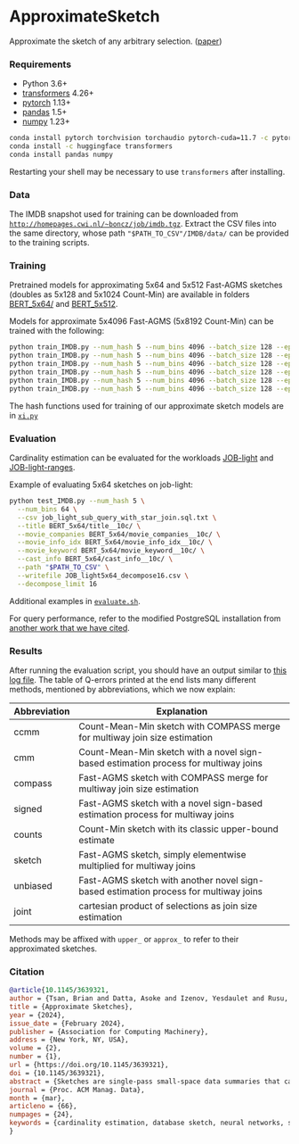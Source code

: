 <meta name="robots" content="noindex">

# ApproximateSketch

Approximate the sketch of any arbitrary selection. ([paper](https://doi.org/10.1145/3639321))

### Requirements

- Python 3.6+
- [transformers](https://huggingface.co/docs/transformers) 4.26+
- [pytorch](https://pytorch.org/get-started/locally/) 1.13+
- [pandas](https://pandas.pydata.org/docs/getting_started/) 1.5+
- [numpy](https://numpy.org/install) 1.23+

``` bash
conda install pytorch torchvision torchaudio pytorch-cuda=11.7 -c pytorch -c nvidia
conda install -c huggingface transformers
conda install pandas numpy
```
Restarting your shell may be necessary to use `transformers` after installing.

### Data

The IMDB snapshot used for training can be downloaded from [`http://homepages.cwi.nl/~boncz/job/imdb.tgz`](http://homepages.cwi.nl/~boncz/job/imdb.tgz).
Extract the CSV files into the same directory, whose path `"$PATH_TO_CSV"/IMDB/data/` can be provided to the training scripts.

### Training

Pretrained models for approximating 5x64 and 5x512 Fast-AGMS sketches (doubles as 5x128 and 5x1024 Count-Min) are available in folders [BERT_5x64/](./BERT_5x64) and [BERT_5x512](./BERT_5x512).

Models for approximate 5x4096 Fast-AGMS (5x8192 Count-Min) can be trained with the following:

``` bash
python train_IMDB.py --num_hash 5 --num_bins 4096 --batch_size 128 --epochs 1 --save BERT_5x4096/ --path "$PATH_TO_CSV" --title
python train_IMDB.py --num_hash 5 --num_bins 4096 --batch_size 128 --epochs 1 --save BERT_5x4096/ --path "$PATH_TO_CSV" --movie_companies
python train_IMDB.py --num_hash 5 --num_bins 4096 --batch_size 128 --epochs 1 --save BERT_5x4096/ --path "$PATH_TO_CSV" --movie_info_idx
python train_IMDB.py --num_hash 5 --num_bins 4096 --batch_size 128 --epochs 1 --save BERT_5x4096/ --path "$PATH_TO_CSV" --movie_keyword
python train_IMDB.py --num_hash 5 --num_bins 4096 --batch_size 128 --epochs 1 --save BERT_5x4096/ --path "$PATH_TO_CSV" --movie_info
python train_IMDB.py --num_hash 5 --num_bins 4096 --batch_size 128 --epochs 1 --save BERT_5x4096/ --path "$PATH_TO_CSV" --cast_info
```

The hash functions used for training of our approximate sketch models are in [`xi.py`](./xi.py)

### Evaluation

Cardinality estimation can be evaluated for the workloads [JOB-light](./job_light_sub_query_with_star_join.sql.txt) and [JOB-light-ranges](./job_light_ranges_subqueries.sql.txt).

Example of evaluating 5x64 sketches on job-light:
``` bash
python test_IMDB.py --num_hash 5 \
  --num_bins 64 \
  --csv job_light_sub_query_with_star_join.sql.txt \
  --title BERT_5x64/title__10c/ \
  --movie_companies BERT_5x64/movie_companies__10c/ \
  --movie_info_idx BERT_5x64/movie_info_idx__10c/ \
  --movie_keyword BERT_5x64/movie_keyword__10c/ \
  --cast_info BERT_5x64/cast_info__10c/ \
  --path "$PATH_TO_CSV" \
  --writefile JOB_light5x64_decompose16.csv \
  --decompose_limit 16
```
Additional examples in [`evaluate.sh`](./evaluate.sh).

For query performance, refer to the modified PostgreSQL installation from [another work that we have cited](https://github.com/Nathaniel-Han/End-to-End-CardEst-Benchmark).

### Results
After running the evaluation script, you should have an output similar to [this log file](./JOB_light_5x4096_decompose16.log).
The table of Q-errors printed at the end lists many different methods, mentioned by abbreviations, which we now explain:

| Abbreviation | Explanation |
| --- | --- |
| ccmm | Count-Mean-Min sketch with COMPASS merge for multiway join size estimation |
| cmm | Count-Mean-Min sketch with a novel sign-based estimation process for multiway joins|
| compass | Fast-AGMS sketch with COMPASS merge for multiway join size estimation |
| signed | Fast-AGMS sketch with a novel sign-based estimation process for multiway joins|
| counts | Count-Min sketch with its classic upper-bound estimate|
| sketch | Fast-AGMS sketch, simply elementwise multiplied for multiway joins|
| unbiased | Fast-AGMS sketch with another novel sign-based estimation process for multiway joins|
| joint | cartesian product of selections as join size estimation|

Methods may be affixed with `upper_` or `approx_` to refer to their approximated sketches.

### Citation

``` bibtex
@article{10.1145/3639321,
author = {Tsan, Brian and Datta, Asoke and Izenov, Yesdaulet and Rusu, Florin},
title = {Approximate Sketches},
year = {2024},
issue_date = {February 2024},
publisher = {Association for Computing Machinery},
address = {New York, NY, USA},
volume = {2},
number = {1},
url = {https://doi.org/10.1145/3639321},
doi = {10.1145/3639321},
abstract = {Sketches are single-pass small-space data summaries that can quickly estimate the cardinality of join queries. However, sketches are not directly applicable to join queries with dynamic filter conditions --- where arbitrary selection predicate(s) are applied --- since a sketch is limited to a fixed selection. While multiple sketches for various selections can be used in combination, they each incur individual storage and maintenance costs. Alternatively, exact sketches can be built during runtime for every selection. To make this process scale, a high-degree of parallelism --- available in hardware accelerators such as GPUs --- is required. Therefore, sketch usage for cardinality estimation in query optimization is limited. Following recent work that applies transformers to cardinality estimation, we design a novel learning-based method to approximate the sketch of any arbitrary selection, enabling sketches for join queries with filter conditions. We train a transformer on each table to estimate the sketch of any subset of the table, i.e., any arbitrary selection. Transformers achieve this by learning the joint distribution amongst table attributes, which is equivalent to a multidimensional sketch. Subsequently, transformers can approximate any sketch, enabling sketches for join cardinality estimation. In turn, estimating joins via approximate sketches allows tables to be modeled individually and thus scales linearly with the number of tables. We evaluate the accuracy and efficacy of approximate sketches on queries with selection predicates consisting of conjunctions of point and range conditions. Approximate sketches achieve similar accuracy to exact sketches with at least one order of magnitude less overhead.},
journal = {Proc. ACM Manag. Data},
month = {mar},
articleno = {66},
numpages = {24},
keywords = {cardinality estimation, database sketch, neural networks, synopsis}
}
```
